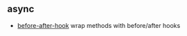 ## async

- [before-after-hook](https://github.com/gr2m/before-after-hook) wrap methods with before/after hooks
